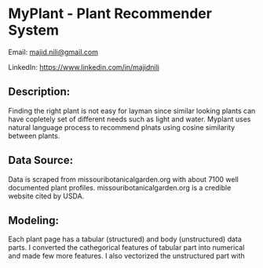 # MyPlant - Plant Recommender System
Email: majid.nili@gmail.com

LinkedIn: https://www.linkedin.com/in/majidnili
## Description:
Finding the right plant is not easy for layman since similar looking plants can have copletely set of different needs such as light and water. Myplant uses natural language process to recommend plnats using cosine similarity between plants. 
## Data Source:
Data is scraped from missouribotanicalgarden.org with about 7100 well documented plant profiles. missouribotanicalgarden.org is a credible website cited by USDA.
## Modeling:
Each plant page has a tabular (structured) and body (unstructured) data parts. I converted the cathegorical features of tabular part into numerical and made few more features. I also vectorized the unstructured part with  

